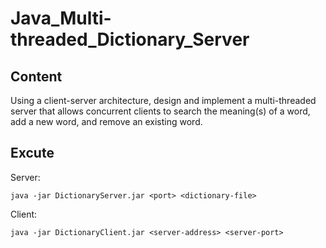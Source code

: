 # Java_Multi-threaded_Dictionary_Server

## Content

Using a client-server architecture, design and implement a multi-threaded server that allows concurrent clients to search the meaning(s) of a word, add a new word, and remove an existing word.

## Excute

Server:

`java -jar DictionaryServer.jar <port> <dictionary-file>`

Client:

`java -jar DictionaryClient.jar <server-address> <server-port>`
